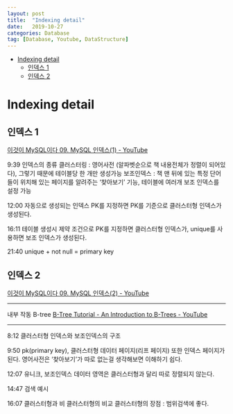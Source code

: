 ```yaml
---
layout: post
title:  "Indexing detail"
date:   2019-10-27
categories: Database
tag: [Database, Youtube, DataStructure]
---
```


- [Indexing detail](#indexing-detail)
  - [인덱스 1](#%ec%9d%b8%eb%8d%b1%ec%8a%a4-1)
  - [인덱스 2](#%ec%9d%b8%eb%8d%b1%ec%8a%a4-2)

# Indexing detail
## 인덱스 1
[이것이 MySQL이다 09. MySQL 인덱스(1) - YouTube](https://www.youtube.com/watch?v=aTOFBD52060&list=PLVsNizTWUw7HhYtI-4GGmlJ5yxNdwNI_X&index=29)

9:39 인덱스의 종류
클러스터링 : 영어사전 (알파벳순으로 책 내용전체가 정렬이 되어있다), 그렇기 때문에 테이블당 한 개만 생성가능 
보조인덱스 : 책 맨 뒤에 있는 특정 단어들이 위치해 있는 페이지를 알려주는 ‘찾아보기’ 기능, 테이블에 여러개 보조 인덱스를 설정 가능 

12:00 자동으로 생성되는 인덱스
PK를 지정하면 PK를 기준으로 클러스터형 인덱스가 생성된다.

16:11 테이블 생성시 제약 조건으로 PK를 지정하면 클러스터형 인덱스가, unique를 사용하면 보조 인덱스가 생성된다. 

21:40 unique + not null = primary key

## 인덱스 2
[이것이 MySQL이다 09. MySQL 인덱스(2) - YouTube](https://www.youtube.com/watch?v=qW9X4w_SnT4&list=PLVsNizTWUw7HhYtI-4GGmlJ5yxNdwNI_X&index=30)

---
내부 작동 B-tree
[B-Tree Tutorial - An Introduction to B-Trees - YouTube](https://www.youtube.com/watch?v=C_q5ccN84C8)

---

8:12 클러스터형 인덱스와 보조인덱스의 구조 

9:50 pk(primary key), 클러스터형
데이터 페이지(리프 페이지) 또한 인덱스 페이지가된다. 영어사전은 ‘찾아보기’가 따로 없는걸 생각해보면 이해하기 쉽다. 

12:07 유니크, 보조인덱스 
데이터 영역은 클러스터형과 달리 따로 정렬되지 않는다.

14:47 검색 예시 

16:07 클러스터형과 비 클러스터형의 비교 
클러스터형의 장점 : 범위검색에 좋다. 
